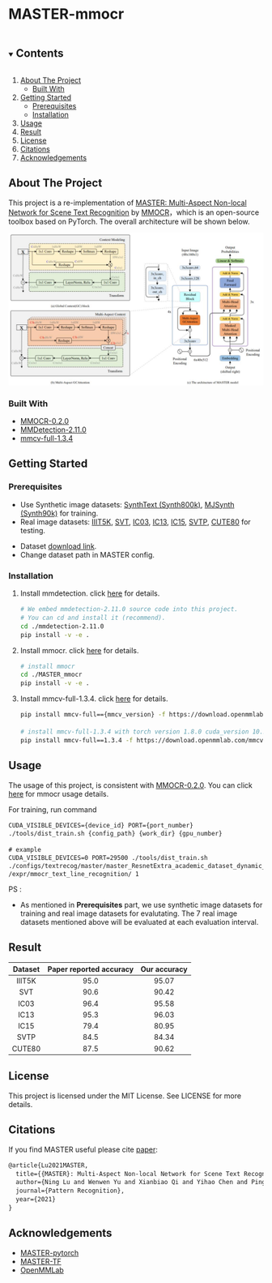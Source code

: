   <h1 align="left">MASTER-mmocr</h1>



<!-- TABLE OF CONTENTS -->

<details open="open">
  <summary><h2 style="display: inline-block">Contents</h2></summary>
  <ol>
    <li>
      <a href="#about-the-project">About The Project</a>
      <ul>
        <li><a href="#built-with">Built With</a></li>
      </ul>
    </li>
    <li>
      <a href="#getting-started">Getting Started</a>
      <ul>
        <li><a href="#prerequisites">Prerequisites</a></li>
        <li><a href="#installation">Installation</a></li>
      </ul>
    </li>
    <li><a href="#usage">Usage</a></li>
    <li><a href="#result">Result</a></li>
    <li><a href="#license">License</a></li>  
    <li><a href="#Citations">Citations</a></li>
    <li><a href="#acknowledgements">Acknowledgements</a></li>
  </ol>
</details>



<!-- ABOUT THE PROJECT -->

## About The Project

This project is a re-implementation of [MASTER: Multi-Aspect Non-local Network for Scene Text Recognition](https://arxiv.org/abs/1910.02562) by [MMOCR](https://github.com/open-mmlab/mmocr)，which is an open-source toolbox based on PyTorch. The overall architecture will be shown below.

![MASTER's architecture](./imgs/architecture.jpg)


### Built With

* [MMOCR-0.2.0](https://github.com/open-mmlab/mmocr/tree/v0.2.0)
* [MMDetection-2.11.0](https://github.com/open-mmlab/mmdetection/tree/v2.11.0)
* [mmcv-full-1.3.4](https://github.com/open-mmlab/mmcv/tree/v1.3.4)



<!-- GETTING STARTED -->

## Getting Started

### Prerequisites

+ Use Synthetic image datasets: [SynthText (Synth800k)](https://www.robots.ox.ac.uk/~vgg/data/scenetext/), [MJSynth (Synth90k)](https://www.robots.ox.ac.uk/~vgg/data/text/) for training.
+ Real image datasets: [IIIT5K](http://cvit.iiit.ac.in/projects/SceneTextUnderstanding/IIIT5K.html), [SVT](http://www.iapr-tc11.org/dataset/SVT/svt.zip), [IC03](http://iapr-tc11.org/mediawiki/index.php?title=ICDAR_2003_Robust_Reading_Competitions), [IC13](http://rrc.cvc.uab.es/?ch=2), [IC15](https://rrc.cvc.uab.es/?ch=4), [SVTP](https://github.com/Jyouhou/SceneTextPapers/raw/master/datasets/svt-p.zip), [CUTE80](https://github.com/ocr-algorithm-and-data/CUTE80) for testing.

* Dataset [download link](https://drive.google.com/file/d/1guS_MKlTrfGDQhqXFKglLFUrzs9F4MTL/view).
* Change dataset path in MASTER config.

### Installation

1. Install mmdetection. click [here](https://github.com/open-mmlab/mmdetection/blob/v2.11.0/docs/get_started.md) for details.
   
   ```sh
   # We embed mmdetection-2.11.0 source code into this project.
   # You can cd and install it (recommend).
   cd ./mmdetection-2.11.0
   pip install -v -e .
   ```
   
2. Install mmocr. click [here](https://github.com/open-mmlab/mmocr/blob/main/docs/install.md) for details.

   ```sh
   # install mmocr
   cd ./MASTER_mmocr
   pip install -v -e .
   ```

3. Install mmcv-full-1.3.4. click [here](https://github.com/open-mmlab/mmcv) for details.

   ```sh
   pip install mmcv-full=={mmcv_version} -f https://download.openmmlab.com/mmcv/dist/{cu_version}/{torch_version}/index.html
   
   # install mmcv-full-1.3.4 with torch version 1.8.0 cuda_version 10.2
   pip install mmcv-full==1.3.4 -f https://download.openmmlab.com/mmcv/dist/cu102/torch1.8.0/index.html
   ```



<!-- USAGE EXAMPLES -->

## Usage

The usage of this project, is consistent with [MMOCR-0.2.0](https://github.com/open-mmlab/mmocr/tree/v0.2.0). You can click [here](https://github.com/open-mmlab/mmocr/blob/main/docs/getting_started.md) for mmocr usage details.



For training, run command

```shell
CUDA_VISIBLE_DEVICES={device_id} PORT={port_number} ./tools/dist_train.sh {config_path} {work_dir} {gpu_number}

# example
CUDA_VISIBLE_DEVICES=0 PORT=29500 ./tools/dist_train.sh ./configs/textrecog/master/master_ResnetExtra_academic_dataset_dynamic_mmfp16.py /expr/mmocr_text_line_recognition/ 1
```



PS : 

+ As mentioned in **Prerequisites** part, we use synthetic image datasets for training and real image datasets for evalutating. The 7 real image datasets mentioned above will be evaluated at each evaluation interval. 



<!-- Result -->

## Result

| Dataset | Paper reported accuracy | Our accuracy |
| :-----: | :---------------------: | :----------: |
| IIIT5K  |          95.0           |    95.07     |
|   SVT   |          90.6           |    90.42     |
|  IC03   |          96.4           |    95.58     |
|  IC13   |          95.3           |    96.03     |
|  IC15   |          79.4           |    80.95     |
|  SVTP   |          84.5           |    84.34     |
| CUTE80  |          87.5           |    90.62     |



<!-- LICENSE -->

## License

This project is licensed under the MIT License. See LICENSE for more details.



<!-- Citations -->

## Citations

If you find MASTER useful please cite [paper](https://arxiv.org/abs/1910.02562):

```latex
@article{Lu2021MASTER,
  title={{MASTER}: Multi-Aspect Non-local Network for Scene Text Recognition},
  author={Ning Lu and Wenwen Yu and Xianbiao Qi and Yihao Chen and Ping Gong and Rong Xiao and Xiang Bai},
  journal={Pattern Recognition},
  year={2021}
}
```



<!-- ACKNOWLEDGEMENTS -->

## Acknowledgements

* [MASTER-pytorch](https://github.com/wenwenyu/MASTER-pytorch)
* [MASTER-TF](https://github.com/jiangxiluning/MASTER-TF)
* [OpenMMLab](https://github.com/open-mmlab)
